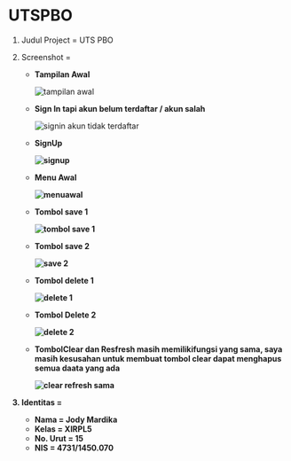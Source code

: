 # UTSPBO

1. Judul Project = UTS PBO

2. Screenshot    = 

    * <b> Tampilan Awal</b>
    
      ![tampilan awal](https://cloud.githubusercontent.com/assets/22114252/24038103/a5956430-0b32-11e7-83e0-c212dad602e9.PNG)
      
    * <b> Sign In tapi akun belum terdaftar / akun salah </b>
    
      ![signin akun tidak terdaftar](https://cloud.githubusercontent.com/assets/22114252/24038102/a58fcb10-0b32-11e7-97af-7b81e83af9a4.PNG)
    
    * <b> SignUp
      
      ![signup](https://cloud.githubusercontent.com/assets/22114252/24038104/a59537da-0b32-11e7-85a5-b2a443aec42d.PNG) <b>
      
    * <b> Menu Awal </b>
    
      ![menuawal](https://cloud.githubusercontent.com/assets/22114252/24038105/a5962bea-0b32-11e7-9de9-b4b18f082c10.PNG)
      
    * <b> Tombol save 1 </b>
    
      ![tombol save 1](https://cloud.githubusercontent.com/assets/22114252/24038106/a59cad1c-0b32-11e7-852c-9b1006621896.PNG)
      
    * <b> Tombol save 2 </b>
     
      ![save 2](https://cloud.githubusercontent.com/assets/22114252/24038108/a5c7044a-0b32-11e7-86d3-85416547d1ef.PNG)
      
    * <b> Tombol delete 1 </b>
    
       ![delete 1](https://cloud.githubusercontent.com/assets/22114252/24038109/a5c8e8aa-0b32-11e7-8aaf-6e707f47b88b.PNG)
       
    * <b> Tombol Delete 2 </b>
    
       ![delete 2](https://cloud.githubusercontent.com/assets/22114252/24038110/a5cfd610-0b32-11e7-9529-ecd45bc1eb40.PNG)
       
    * <b> TombolClear dan Resfresh masih memilikifungsi yang sama, saya masih kesusahan untuk membuat tombol clear dapat menghapus semua daata yang ada
    
       ![clear refresh sama](https://cloud.githubusercontent.com/assets/22114252/24038111/a5d7cde8-0b32-11e7-9a1f-f111535feee1.PNG)
        
3. Identitas     = 
    
    * Nama = Jody Mardika
    * Kelas = XIRPL5
    * No. Urut = 15
    * NIS = 4731/1450.070
